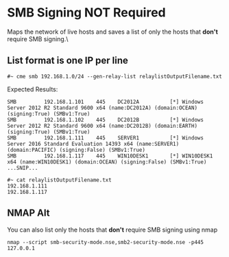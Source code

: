 # SMB Signing NOT Required

Maps the network of live hosts and saves a list of only the hosts that **don't** require SMB signing.\



## List format is one IP per line

```
#~ cme smb 192.168.1.0/24 --gen-relay-list relaylistOutputFilename.txt
```

Expected Results:

```
SMB         192.168.1.101    445    DC2012A          [*] Windows Server 2012 R2 Standard 9600 x64 (name:DC2012A) (domain:OCEAN) (signing:True) (SMBv1:True)
SMB         192.168.1.102    445    DC2012B          [*] Windows Server 2012 R2 Standard 9600 x64 (name:DC2012B) (domain:EARTH) (signing:True) (SMBv1:True)
SMB         192.168.1.111    445    SERVER1          [*] Windows Server 2016 Standard Evaluation 14393 x64 (name:SERVER1) (domain:PACIFIC) (signing:False) (SMBv1:True)
SMB         192.168.1.117    445    WIN10DESK1       [*] WIN10DESK1 x64 (name:WIN10DESK1) (domain:OCEAN) (signing:False) (SMBv1:True)
...SNIP...

#~ cat relaylistOutputFilename.txt
192.168.1.111
192.168.1.117
```

## NMAP Alt

You can also list only the hosts that **don't** require SMB signing using nmap

```
nmap --script smb-security-mode.nse,smb2-security-mode.nse -p445 127.0.0.1
```
